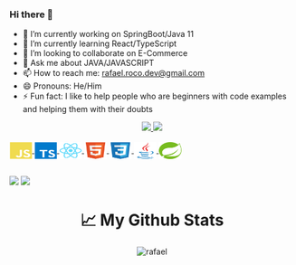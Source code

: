 ### Hi there 👋

- 🔭 I’m currently working on SpringBoot/Java 11
- 🌱 I’m currently learning React/TypeScript
- 👯 I’m looking to collaborate on E-Commerce
- 💬 Ask me about JAVA/JAVASCRIPT
- 📫 How to reach me: rafael.roco.dev@gmail.com
- 😄 Pronouns: He/Him
- ⚡ Fun fact: I like to help people who are beginners with code examples and helping them with their doubts

<div align="center">
  <a href="https://github.com/rafael580">
  <img height="180em" src="https://github-readme-stats.vercel.app/api?username=rafael580&show_icons=true&theme=dark&include_all_commits=true&count_private=true"/>
  <img height="180em" src="https://github-readme-stats.vercel.app/api/top-langs/?username=rafael580&layout=compact&langs_count=7&theme=dark"/>
</div>
<div style="display: inline_block"><br>
  <img align="center" alt="Rafa-Js" height="30" width="40" src="https://raw.githubusercontent.com/devicons/devicon/master/icons/javascript/javascript-plain.svg">
  <img align="center" alt="Rafa-Ts" height="30" width="40" src="https://raw.githubusercontent.com/devicons/devicon/master/icons/typescript/typescript-plain.svg">
  <img align="center" alt="Rafa-React" height="30" width="40" src="https://raw.githubusercontent.com/devicons/devicon/master/icons/react/react-original.svg">
  <img align="center" alt="Rafa-HTML" height="30" width="40" src="https://raw.githubusercontent.com/devicons/devicon/master/icons/html5/html5-original.svg">
  <img align="center" alt="Rafa-CSS" height="30" width="40" src="https://raw.githubusercontent.com/devicons/devicon/master/icons/css3/css3-original.svg">
  <img align="center" alt="Rafa-Java" height="30" width="40" src="https://raw.githubusercontent.com/devicons/devicon/master/icons/java/java-original.svg">
   <img align="center" alt="Rafa-SpringBoot" height="30" width="40" src="https://raw.githubusercontent.com/devicons/devicon/master/icons/spring/spring-original.svg">
  

</div>
  
  ##
 
<div> 
  <a href = "mailto:rafael.roco.dev@gmail.com"><img src="https://img.shields.io/badge/-Gmail-%23333?style=for-the-badge&logo=gmail&logoColor=white" target="_blank"></a>
  <a href="https://www.linkedin.com/in/rafael-roco-0b7bb113b/" target="_blank"><img src="https://img.shields.io/badge/-LinkedIn-%230077B5?style=for-the-badge&logo=linkedin&logoColor=white" target="_blank"></a> 
  </div>
  
  <h1 align="center">📈 My Github Stats</h1>
<p align="center">

  <img src="https://github-readme-streak-stats.herokuapp.com/?user=rafael580&theme=gotham" alt="rafael" />
</p>
  
